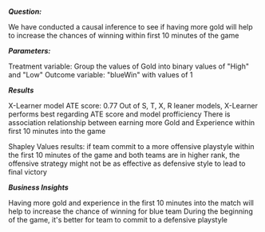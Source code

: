 ***Question:***

We have conducted a causal inference to see if having more gold will help to increase the chances of winning within first 10 minutes of the game

***Parameters:***

Treatment variable: Group the values of Gold into binary values of "High" and "Low"
Outcome variable: "blueWin" with values of 1

***Results***

X-Learner model ATE score: 0.77
Out of S, T, X, R leaner models, X-Learner performs best regarding ATE score and model profficiency
There is association relationship between earning more Gold and Experience within first 10 minutes into the game

Shapley Values results: if team commit to a more offensive playstyle within the first 10 minutes of the game and both teams are in higher rank, the offensive strategy might not be as effective as defensive style to lead to final victory

***Business Insights***

Having more gold and experience in the first 10 minutes into the match will help to increase the chance of winning for blue team
During the beginning of the game, it's better for team to commit to a defensive playstyle
